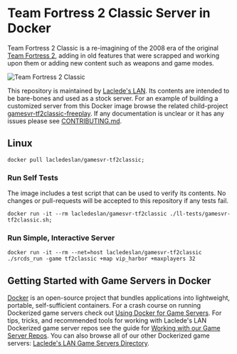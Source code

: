 # Team Fortress 2 Classic Server in Docker

Team Fortress 2 Classic is a re-imagining of the 2008 era of the original [Team Fortress
2](https://github.com/LacledesLAN/gamesvr-tf2), adding in old features that were scrapped and working upon them or
adding new content such as weapons and game modes.

![Team Fortress 2 Classic](https://raw.githubusercontent.com/LacledesLAN/gamesvr-tf2classic/master/.misc/banner.png "Team Fortress 2 Classic")

This repository is maintained by [Laclede's LAN](https://lacledeslan.com). Its contents are intended to be bare-bones
and used as a stock server. For an example of building a customized server from this Docker image browse the related
child-project [gamesvr-tf2classic-freeplay](https://github.com/LacledesLAN/gamesvr-tf2classic-freeplay). If any
documentation is unclear or it has any issues please see [CONTRIBUTING.md](./CONTRIBUTING.md).

## Linux

```shell
docker pull lacledeslan/gamesvr-tf2classic;
```

### Run Self Tests

The image includes a test script that can be used to verify its contents. No changes or pull-requests will be accepted
to this repository if any tests fail.

```shell
docker run -it --rm lacledeslan/gamesvr-tf2classic ./ll-tests/gamesvr-tf2classic.sh;
```

### Run Simple, Interactive Server

```shell
docker run -it --rm --net=host lacledeslan/gamesvr-tf2classic ./srcds_run -game tf2classic +map vip_harbor +maxplayers 32
```

## Getting Started with Game Servers in Docker

[Docker](https://docs.docker.com/) is an open-source project that bundles applications into lightweight, portable,
self-sufficient containers. For a crash course on running Dockerized game servers check out [Using Docker for Game
Servers](https://github.com/LacledesLAN/README.1ST/blob/master/GameServers/DockerAndGameServers.md). For tips, tricks,
and recommended tools for working with Laclede's LAN Dockerized game server repos see the guide for [Working with our
Game Server Repos](https://github.com/LacledesLAN/README.1ST/blob/master/GameServers/WorkingWithOurRepos.md). You can
also browse all of our other Dockerized game servers: [Laclede's LAN Game Servers
Directory](https://github.com/LacledesLAN/README.1ST/tree/master/GameServers).
